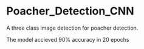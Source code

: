 # Poacher_Detection_CNN
A three class image detection for poacher detection.

The model accieved 90% accuracy in 20 epochs
